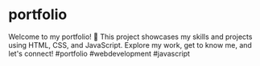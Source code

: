 # portfolio
Welcome to my portfolio! 🌟 This project showcases my skills and projects using HTML, CSS, and JavaScript. Explore my work, get to know me, and let's connect! #portfolio #webdevelopment #javascript
